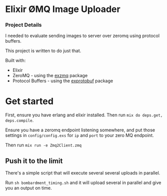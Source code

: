 # Elixir ØMQ Image Uploader

### Project Details

I needed to evaluate sending images to server over zeromq using protocol buffers.

This project is written to do just that.

Built with:

* Elixir
* ZeroMQ - using the [exzmq](https://github.com/zeromq/exzmq) package
* Protocol Buffers - using the [exprotobuf](https://github.com/bitwalker/exprotobuf) package

# Get started

First, ensure you have erlang and elixir installed. Then run `mix do deps.get, deps.compile`.

Ensure you have a zeromq endpoint listening somewhere, and put those settings in `config/config.exs` for `ip` and `port` to your zero MQ endpoint.

Then run `mix run -e Zmq2Client.zmq`

## Push it to the limit

There's a simple script that will execute several several uploads in parallel.

Run `sh bombardment_timing.sh` and it will upload several in parallel and give you an output on time.
